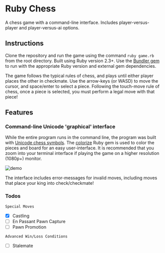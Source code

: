# Ruby Chess

A chess game with a command-line interface. Includes player-versus-player and player-versus-ai options.

## Instructions

Clone the repository and run the game using the command `ruby game.rb` from the root directory. Built using Ruby version 2.3+. Use the [Bundler gem](https://github.com/bundler/bundler-site) to run with the appropriate Ruby version and external gem dependencies.

The game follows the typical rules of chess, and plays until either player places the other in checkmate. Use the arrow-keys (or WASD) to move the cursor, and space/enter to select a piece. Following the touch-move rule of chess, once a piece is selected, you must perform a legal move with that piece!

## Features

### Command-line Unicode 'graphical' interface



While the entire program runs in the command line, the program was built with [Unicode chess symbols](https://en.wikipedia.org/wiki/Chess_symbols_in_Unicode). The [colorize](https://github.com/fazibear/colorize) Ruby gem is used to color the pieces and board for an easy user-interface. It is recommended that you zoom into your terminal interface if playing the game on a higher resolution (1080p+) monitor.

![demo](https://github.com/etgrieco/ruby-chess/blob/master/docs/demo.gif?raw=true)

The interface includes error-messages for invalid moves, including moves that place your king into check/checkmate!

### Todos
`Special Moves`
- [x] Castling
- [ ] En Passant Pawn Capture
- [ ] Pawn Promotion

`Advanced Win/Loss Conditions`
- [ ] Stalemate
